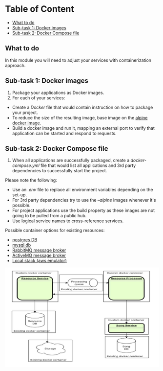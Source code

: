 # Table of Content

 - [What to do](#what-to-do)
 - [Sub-task 1: Docker images](#sub-task-1-docker-images)
 - [Sub-task 2: Docker Compose file](#sub-task-2-docker-compose-file)

## What to do

In this module you will need to adjust your services with containerization approach.

## Sub-task 1: Docker images

1) Package your applications as Docker images.
2) For each of your services:
 - Create a _Docker_ file that would contain instruction on how to package your project.
 - To reduce the size of the resulting image, base image on the [alpine docker image](https://hub.docker.com/_/alpine).
 - Build a docker image and run it, mapping an external port to verify that application can be started and respond to requests.

## Sub-task 2: Docker Compose file

1) When all applications are successfully packaged, create a _docker-compose.yml_ file that would list all applications and 3rd party dependencies to successfully start the project.

Please note the following:
 - Use an _.env_ file to replace all environment variables depending on the set-up.
 - For 3rd party dependencies try to use the _–alpine_ images whenever it's possible.
 - For project applications use the build property as these images are not going to be pulled from a public hub.
 - Use logical service names to cross-reference services.

Possible container options for existing resources:

 - [postgres DB](https://hub.docker.com/_/postgres)
 - [mysql db](https://hub.docker.com/_/mysql)
 - [RabbitMQ message broker](https://hub.docker.com/_/rabbitmq)
 - [ActiveMQ message broker](https://hub.docker.com/r/rmohr/activemq)
 - [Local stack (aws emulator)](https://hub.docker.com/r/localstack/localstack)

![](images/containerization.png)
